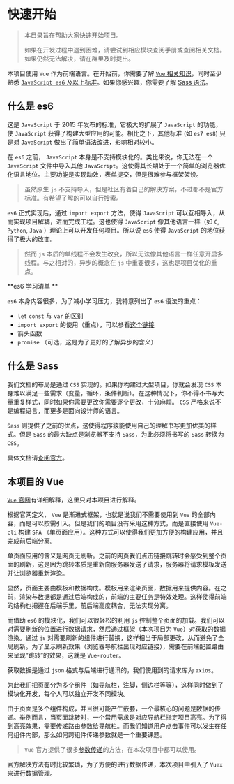 # 快速开始

> 本目录旨在帮助大家快速开始项目。
>
> 如果在开发过程中遇到困难，请尝试到相应模块查阅手册或查阅相关文档。如果仍然无法解决，请在群里及时提出。

本项目使用 `Vue` 作为前端语言。在开始前，你需要了解 [`Vue` 相关知识](https://cn.vuejs.org/index.html)，同时至少熟悉 [`JavaScript es6` 及以上标准](https://es6.ruanyifeng.com/)。如果你感兴趣，你需要了解 [Sass 语法](https://sass-lang.com/)。

## 什么是 es6

这是 `JavaScript` 于 2015 年发布的标准，它极大的扩展了 `JavaScript` 的功能，使 `JavaScript` 获得了构建大型应用的可能。相比之下，其他标准 (如 `es7 es8`) 只是对 `JavaScript` 做出了简单语法改进，影响相对较小。

在 `es6` 之前， `JavaScript` 本身是不支持模块化的。类比来说，你无法在一个 `JavaScript` 文件中导入其他 `JavaScript`。这使得其长期处于一个简单的浏览器优化语言地位。主要功能是实现动效，表单提交，但是很难参与框架架设。

> 虽然原生 `js` 不支持导入，但是社区有着自己的解决方案，不过都不是官方标准。有希望了解的可以自行搜索。

`es6` 正式实现后，通过 `import export` 方法，使得 `JavaScript` 可以互相导入，从而实现项目解耦，进而完成工程。这也使得 `JavaScript` 像其他语言一样（如 `C`, `Python`, `Java` ）理论上可以开发任何项目。所以说 `es6` 使得 `JavaScript` 的地位获得了极大的改变。

> 然而 `js` 本质的单线程不会发生改变，所以无法像其他语言一样任意开启多线程。与之相对的，异步的概念在 `js` 中重要很多，这也是项目优化的重点。

**es6 学习清单 **

`es6` 本身内容很多，为了减小学习压力，我特意列出了 `es6` 语法的重点：

- `let` `const` 与 `var` 的区别
- `import export` 的使用（重点），可以参看[这个链接](https://es6.ruanyifeng.com/#docs/module)
- 箭头函数
- `promise` （可选，这是为了更好的了解异步的含义）



## 什么是 Sass

我们文档的布局是通过 `CSS` 实现的。如果你构建过大型项目，你就会发现 `CSS` 本身难以满足一些需求（变量，循环，条件判断）。在这种情况下，你不得不书写大量重复样式，同时如果你需要更改你需要逐个更改，十分麻烦。 `CSS` 严格来说不是编程语言，而更多是面向设计师的语言。

`Sass` 则提供了之前的优点，这使得程序猿能使用自己的理解书写更加优美的样式。但是 `Sass` 的最大缺点是浏览器不支持 `Sass`，为此必须将书写的 `Sass`  转换为 `CSS`。

具体文档请[查阅官方](https://sass-lang.com/)。

## 本项目的 Vue

[`Vue` 官网](https://cn.vuejs.org/index.html)有详细解释，这里只对本项目进行解释。

根据官网定义， `Vue` 是渐进式框架，也就是说我们不需要使用到 `Vue`  的全部内容，而是可以按需引入。但是我们的项目没有采用这种方式，而是直接使用 `Vue-cli` 构建 `SPA` （单页面应用）。这种方式可以使得我们更加方便的构建应用，并且完成前后端分离。

单页面应用的含义是网页无刷新。之前的网页我们点击链接跳转时会感受到整个页面的刷新，这是因为跳转本质是重新向服务器发送了请求，服务器将请求模板发送并让浏览器重新渲染。

显然，页面主要由模板和数据构成。模板用来渲染页面，数据用来提供内容。在之前，渲染与数据都是通过后端构成的，前端的主要任务是特效处理。这样使得前端的结构也把握在后端手里，前后端高度耦合，无法实现分离。

而借助 `es6` 的模块化，我们可以很轻松的利用 `js` 控制整个页面的加载。我们可以对需要刷新的位置进行数据请求，然后通过框架（本次项目为 `Vue`）对获取的数据渲染。通过 `js` 对需要刷新的组件进行替换，这样相当于局部更改，从而避免了全局刷新。为了显示刷新效果（浏览器导航栏出现对应链接），需要在前端配置路由来呈现“跳转”的效果，这就是 `Vue-router`。

获取数据是通过 `json` 格式与后端进行通讯的，我们使用到的请求库为 `axios`。

为此我们把页面分为多个组件（如导航栏，注脚，侧边栏等等），这样同时做到了模块化开发，每个人可以独立开发不同模块。

由于页面是多个组件构成，并且很可能产生嵌套，一个最核心的问题是数据的传递。举例而言，当页面跳转时，一个常用需求是对应导航栏指定项目高亮。为了得到高亮效果，需要传递路由参数给导航栏。而我们知道用户点击事件可以发生在任何组件内部，那么如何跨组件传递参数就是一个重要课题。

>  `Vue` 官方提供了很多[参数传递](https://cn.vuejs.org/v2/guide/components.html#%E9%80%9A%E8%BF%87-Prop-%E5%90%91%E5%AD%90%E7%BB%84%E4%BB%B6%E4%BC%A0%E9%80%92%E6%95%B0%E6%8D%AE)的方法，在本次项目中都可以使用。

官方解决方法有时比较繁琐，为了方便的进行数据传递，本次项目中引入了 `Vuex` 来进行数据管理。